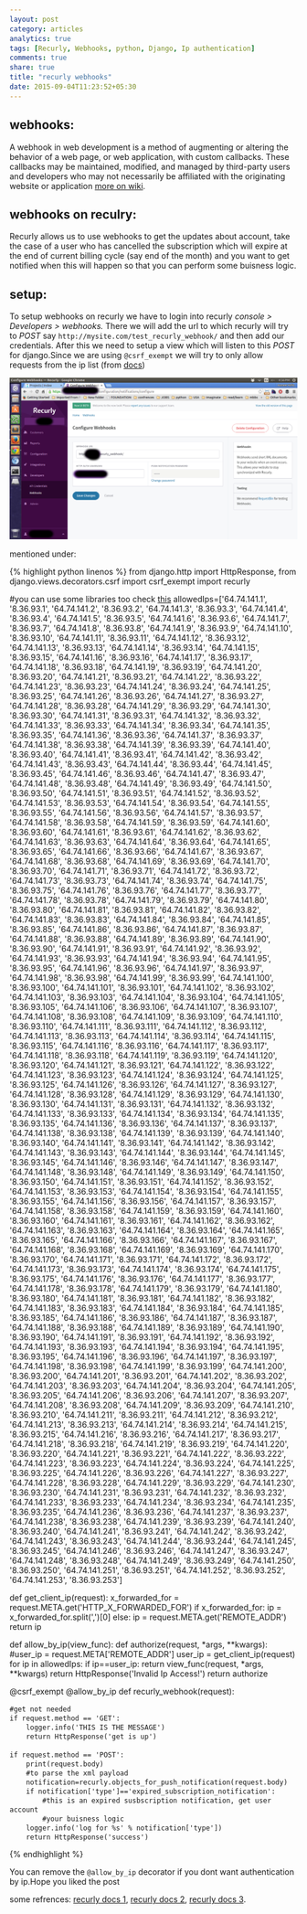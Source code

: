 ```yaml
---
layout: post
category: articles
analytics: true
tags: [Recurly, Webhooks, python, Django, Ip authentication]
comments: true
share: true
title: "recurly webhooks"
date: 2015-09-04T11:23:52+05:30
---
```


webhooks:
---------
A webhook in web development is a method of augmenting or altering the behavior of a web page, or web application, with custom callbacks.
These callbacks may be maintained, modified, and managed by third-party users and developers who may not necessarily be affiliated with 
the originating website or application [more on wiki](https://en.wikipedia.org/wiki/Webhook).

webhooks on reculry:
--------------------
Recurly allows us to use webhooks to get the updates about account, take the case of a user who has cancelled the subscription which will
expire at the end of current billing cycle (say end of the month) and you want to get notified when this will happen so that you can 
perform some buisness logic.

setup:
------
To setup webhooks on recurly we have to login into recurly *console > Developers > webhooks.* There we will add the url to which recurly
will try to *POST* say `http://mysite.com/test_recurly_webhook/` and then add our credentials. After this we need to setup a view which will 
listen to this *POST* for django.Since we are using `@csrf_exempt` we will try to only allow requests from the ip list (from [docs](https://docs.recurly.com/push-notifications))

![Recurly Webhook Cosole](/images/recurly_webhook_console.png)

mentioned under:

{% highlight python linenos %}
from django.http import HttpResponse,
from django.views.decorators.csrf import csrf_exempt
import recurly

#you can use some libraries too check [this](http://stackoverflow.com/questions/819355/how-can-i-check-if-an-ip-is-in-a-network-in-python)
allowedIps=['64.74.141.1', '8.36.93.1', '64.74.141.2', '8.36.93.2', '64.74.141.3', '8.36.93.3', '64.74.141.4',
    '8.36.93.4', '64.74.141.5', '8.36.93.5', '64.74.141.6', '8.36.93.6', '64.74.141.7', '8.36.93.7', '64.74.141.8',
    '8.36.93.8', '64.74.141.9', '8.36.93.9', '64.74.141.10', '8.36.93.10', '64.74.141.11', '8.36.93.11', '64.74.141.12',
    '8.36.93.12', '64.74.141.13', '8.36.93.13', '64.74.141.14', '8.36.93.14', '64.74.141.15', '8.36.93.15', '64.74.141.16',
    '8.36.93.16', '64.74.141.17', '8.36.93.17', '64.74.141.18', '8.36.93.18', '64.74.141.19', '8.36.93.19', '64.74.141.20',
    '8.36.93.20', '64.74.141.21', '8.36.93.21', '64.74.141.22', '8.36.93.22', '64.74.141.23', '8.36.93.23', '64.74.141.24',
    '8.36.93.24', '64.74.141.25', '8.36.93.25', '64.74.141.26', '8.36.93.26', '64.74.141.27', '8.36.93.27', '64.74.141.28',
    '8.36.93.28', '64.74.141.29', '8.36.93.29', '64.74.141.30', '8.36.93.30', '64.74.141.31', '8.36.93.31', '64.74.141.32',
    '8.36.93.32', '64.74.141.33', '8.36.93.33', '64.74.141.34', '8.36.93.34', '64.74.141.35', '8.36.93.35', '64.74.141.36',
    '8.36.93.36', '64.74.141.37', '8.36.93.37', '64.74.141.38', '8.36.93.38', '64.74.141.39', '8.36.93.39', '64.74.141.40',
    '8.36.93.40', '64.74.141.41', '8.36.93.41', '64.74.141.42', '8.36.93.42', '64.74.141.43', '8.36.93.43', '64.74.141.44',
    '8.36.93.44', '64.74.141.45', '8.36.93.45', '64.74.141.46', '8.36.93.46', '64.74.141.47', '8.36.93.47', '64.74.141.48',
    '8.36.93.48', '64.74.141.49', '8.36.93.49', '64.74.141.50', '8.36.93.50', '64.74.141.51', '8.36.93.51', '64.74.141.52',
    '8.36.93.52', '64.74.141.53', '8.36.93.53', '64.74.141.54', '8.36.93.54', '64.74.141.55', '8.36.93.55', '64.74.141.56',
    '8.36.93.56', '64.74.141.57', '8.36.93.57', '64.74.141.58', '8.36.93.58', '64.74.141.59', '8.36.93.59', '64.74.141.60',
    '8.36.93.60', '64.74.141.61', '8.36.93.61', '64.74.141.62', '8.36.93.62', '64.74.141.63', '8.36.93.63', '64.74.141.64',
    '8.36.93.64', '64.74.141.65', '8.36.93.65', '64.74.141.66', '8.36.93.66', '64.74.141.67', '8.36.93.67', '64.74.141.68',
    '8.36.93.68', '64.74.141.69', '8.36.93.69', '64.74.141.70', '8.36.93.70', '64.74.141.71', '8.36.93.71', '64.74.141.72',
    '8.36.93.72', '64.74.141.73', '8.36.93.73', '64.74.141.74', '8.36.93.74', '64.74.141.75', '8.36.93.75', '64.74.141.76',
    '8.36.93.76', '64.74.141.77', '8.36.93.77', '64.74.141.78', '8.36.93.78', '64.74.141.79', '8.36.93.79', '64.74.141.80',
    '8.36.93.80', '64.74.141.81', '8.36.93.81', '64.74.141.82', '8.36.93.82', '64.74.141.83', '8.36.93.83', '64.74.141.84',
    '8.36.93.84', '64.74.141.85', '8.36.93.85', '64.74.141.86', '8.36.93.86', '64.74.141.87', '8.36.93.87', '64.74.141.88',
    '8.36.93.88', '64.74.141.89', '8.36.93.89', '64.74.141.90', '8.36.93.90', '64.74.141.91', '8.36.93.91', '64.74.141.92',
    '8.36.93.92', '64.74.141.93', '8.36.93.93', '64.74.141.94', '8.36.93.94', '64.74.141.95', '8.36.93.95', '64.74.141.96',
    '8.36.93.96', '64.74.141.97', '8.36.93.97', '64.74.141.98', '8.36.93.98', '64.74.141.99', '8.36.93.99', '64.74.141.100',
    '8.36.93.100', '64.74.141.101', '8.36.93.101', '64.74.141.102', '8.36.93.102', '64.74.141.103', '8.36.93.103', '64.74.141.104',
    '8.36.93.104', '64.74.141.105', '8.36.93.105', '64.74.141.106', '8.36.93.106', '64.74.141.107', '8.36.93.107', '64.74.141.108',
    '8.36.93.108', '64.74.141.109', '8.36.93.109', '64.74.141.110', '8.36.93.110', '64.74.141.111', '8.36.93.111', '64.74.141.112',
    '8.36.93.112', '64.74.141.113', '8.36.93.113', '64.74.141.114', '8.36.93.114', '64.74.141.115', '8.36.93.115', '64.74.141.116',
    '8.36.93.116', '64.74.141.117', '8.36.93.117', '64.74.141.118', '8.36.93.118', '64.74.141.119', '8.36.93.119', '64.74.141.120',
    '8.36.93.120', '64.74.141.121', '8.36.93.121', '64.74.141.122', '8.36.93.122', '64.74.141.123', '8.36.93.123', '64.74.141.124',
    '8.36.93.124', '64.74.141.125', '8.36.93.125', '64.74.141.126', '8.36.93.126', '64.74.141.127', '8.36.93.127', '64.74.141.128',
    '8.36.93.128', '64.74.141.129', '8.36.93.129', '64.74.141.130', '8.36.93.130', '64.74.141.131', '8.36.93.131', '64.74.141.132',
    '8.36.93.132', '64.74.141.133', '8.36.93.133', '64.74.141.134', '8.36.93.134', '64.74.141.135', '8.36.93.135', '64.74.141.136',
    '8.36.93.136', '64.74.141.137', '8.36.93.137', '64.74.141.138', '8.36.93.138', '64.74.141.139', '8.36.93.139', '64.74.141.140',
    '8.36.93.140', '64.74.141.141', '8.36.93.141', '64.74.141.142', '8.36.93.142', '64.74.141.143', '8.36.93.143', '64.74.141.144',
    '8.36.93.144', '64.74.141.145', '8.36.93.145', '64.74.141.146', '8.36.93.146', '64.74.141.147', '8.36.93.147', '64.74.141.148',
    '8.36.93.148', '64.74.141.149', '8.36.93.149', '64.74.141.150', '8.36.93.150', '64.74.141.151', '8.36.93.151', '64.74.141.152',
    '8.36.93.152', '64.74.141.153', '8.36.93.153', '64.74.141.154', '8.36.93.154', '64.74.141.155', '8.36.93.155', '64.74.141.156',
    '8.36.93.156', '64.74.141.157', '8.36.93.157', '64.74.141.158', '8.36.93.158', '64.74.141.159', '8.36.93.159', '64.74.141.160',
    '8.36.93.160', '64.74.141.161', '8.36.93.161', '64.74.141.162', '8.36.93.162', '64.74.141.163', '8.36.93.163', '64.74.141.164',
    '8.36.93.164', '64.74.141.165', '8.36.93.165', '64.74.141.166', '8.36.93.166', '64.74.141.167', '8.36.93.167', '64.74.141.168',
    '8.36.93.168', '64.74.141.169', '8.36.93.169', '64.74.141.170', '8.36.93.170', '64.74.141.171', '8.36.93.171', '64.74.141.172',
    '8.36.93.172', '64.74.141.173', '8.36.93.173', '64.74.141.174', '8.36.93.174', '64.74.141.175', '8.36.93.175', '64.74.141.176',
    '8.36.93.176', '64.74.141.177', '8.36.93.177', '64.74.141.178', '8.36.93.178', '64.74.141.179', '8.36.93.179', '64.74.141.180',
    '8.36.93.180', '64.74.141.181', '8.36.93.181', '64.74.141.182', '8.36.93.182', '64.74.141.183', '8.36.93.183', '64.74.141.184',
    '8.36.93.184', '64.74.141.185', '8.36.93.185', '64.74.141.186', '8.36.93.186', '64.74.141.187', '8.36.93.187', '64.74.141.188',
    '8.36.93.188', '64.74.141.189', '8.36.93.189', '64.74.141.190', '8.36.93.190', '64.74.141.191', '8.36.93.191', '64.74.141.192',
    '8.36.93.192', '64.74.141.193', '8.36.93.193', '64.74.141.194', '8.36.93.194', '64.74.141.195', '8.36.93.195', '64.74.141.196',
    '8.36.93.196', '64.74.141.197', '8.36.93.197', '64.74.141.198', '8.36.93.198', '64.74.141.199', '8.36.93.199', '64.74.141.200',
    '8.36.93.200', '64.74.141.201', '8.36.93.201', '64.74.141.202', '8.36.93.202', '64.74.141.203', '8.36.93.203', '64.74.141.204',
    '8.36.93.204', '64.74.141.205', '8.36.93.205', '64.74.141.206', '8.36.93.206', '64.74.141.207', '8.36.93.207', '64.74.141.208',
    '8.36.93.208', '64.74.141.209', '8.36.93.209', '64.74.141.210', '8.36.93.210', '64.74.141.211', '8.36.93.211', '64.74.141.212',
    '8.36.93.212', '64.74.141.213', '8.36.93.213', '64.74.141.214', '8.36.93.214', '64.74.141.215', '8.36.93.215', '64.74.141.216',
    '8.36.93.216', '64.74.141.217', '8.36.93.217', '64.74.141.218', '8.36.93.218', '64.74.141.219', '8.36.93.219', '64.74.141.220',
    '8.36.93.220', '64.74.141.221', '8.36.93.221', '64.74.141.222', '8.36.93.222', '64.74.141.223', '8.36.93.223', '64.74.141.224',
    '8.36.93.224', '64.74.141.225', '8.36.93.225', '64.74.141.226', '8.36.93.226', '64.74.141.227', '8.36.93.227', '64.74.141.228',
    '8.36.93.228', '64.74.141.229', '8.36.93.229', '64.74.141.230', '8.36.93.230', '64.74.141.231', '8.36.93.231', '64.74.141.232',
    '8.36.93.232', '64.74.141.233', '8.36.93.233', '64.74.141.234', '8.36.93.234', '64.74.141.235', '8.36.93.235', '64.74.141.236',
    '8.36.93.236', '64.74.141.237', '8.36.93.237', '64.74.141.238', '8.36.93.238', '64.74.141.239', '8.36.93.239', '64.74.141.240',
    '8.36.93.240', '64.74.141.241', '8.36.93.241', '64.74.141.242', '8.36.93.242', '64.74.141.243', '8.36.93.243', '64.74.141.244',
    '8.36.93.244', '64.74.141.245', '8.36.93.245', '64.74.141.246', '8.36.93.246', '64.74.141.247', '8.36.93.247', '64.74.141.248',
    '8.36.93.248', '64.74.141.249', '8.36.93.249', '64.74.141.250', '8.36.93.250', '64.74.141.251', '8.36.93.251', '64.74.141.252',
    '8.36.93.252', '64.74.141.253', '8.36.93.253']


def get_client_ip(request):
    x_forwarded_for = request.META.get('HTTP_X_FORWARDED_FOR')
    if x_forwarded_for:
        ip = x_forwarded_for.split(',')[0]
    else:
        ip = request.META.get('REMOTE_ADDR')
    return ip

def allow_by_ip(view_func):
    def authorize(request, *args, **kwargs):
        #user_ip = request.META['REMOTE_ADDR']
        user_ip = get_client_ip(request)
        for ip in allowedIps:
            if ip==user_ip:
                return view_func(request, *args, **kwargs)
        return HttpResponse('Invalid Ip Access!')
    return authorize

@csrf_exempt
@allow_by_ip
def recurly_webhook(request):

    #get not needed
    if request.method == 'GET':
        logger.info('THIS IS THE MESSAGE')
        return HttpResponse('get is up')

    if request.method == 'POST':
        print(request.body)
        #to parse the xml payload
        notification=recurly.objects_for_push_notification(request.body)
        if notification['type']=='expired_subscription_notification':
            #this is an expired susbscription notification, get user account
            #your buisness logic
        logger.info('log for %s' % notification['type'])
        return HttpResponse('success')
{% endhighlight %}

You can remove the `@allow_by_ip` decorator if you dont want authentication by ip.Hope you liked the post

some refrences:
[recurly docs 1](https://recurly.readme.io/v2.0/page/webhooks),
[recurly docs 2](https://docs.recurly.com/push-notifications),
[recurly docs 3](https://dev.recurly.com/page/python).
